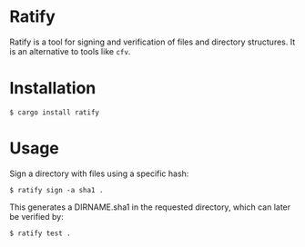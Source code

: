 # Ratify

Ratify is a tool for signing and verification of files and directory structures. It is an alternative to tools like `cfv`.

# Installation

```
$ cargo install ratify
```

# Usage

Sign a directory with files using a specific hash:

```
$ ratify sign -a sha1 .
```

This generates a DIRNAME.sha1 in the requested directory, which can later be verified by:

```
$ ratify test .
```